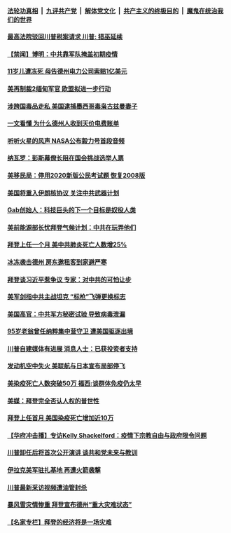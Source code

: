 

####  [法轮功真相](../../../../basic/blob/master/README.md?t=02240101) &nbsp;|&nbsp; [九评共产党](../../../../9ping.md/blob/master/README.md?t=02240101) &nbsp;|&nbsp; [解体党文化](../../../../jtdwh.md/blob/master/README.md?t=02240101)  &nbsp;|&nbsp; [共产主义的终极目的](../../../../gczydzjmd.md/blob/master/README.md?t=02240101) &nbsp;|&nbsp; [魔鬼在统治我们的世界](../../../../mgztzwmdsj.md/blob/master/README.md?t=02240101) 

#### [最高法院驳回川普税案请求  川普: 猎巫延续](../pages/prog203/a103060342.md?t=02240101) 

#### [【禁闻】博明：中共靠军队掩盖初期疫情](../pages/prog203/a103060365.md?t=02240101) 

#### [11岁儿遭冻死 母告德州电力公司索赔1亿美元](../pages/prog203/a103060126.md?t=02240101) 

#### [美再制裁2缅甸军官 欧盟拟进一步行动](../pages/prog203/a103060111.md?t=02240101) 

#### [涉跨国毒品走私 美国逮捕墨西哥毒枭古兹曼妻子](../pages/prog203/a103060092.md?t=02240101) 

#### [一文看懂 为什么德州人收到天价电费账单](../pages/prog203/a103060057.md?t=02240101) 

#### [听听火星的风声 NASA公布毅力号首段音频](../pages/prog203/a103060025.md?t=02240101) 

#### [纳瓦罗：彭斯幕僚长阻在国会挑战选举人票](../pages/prog203/a103059835.md?t=02240101) 

#### [美移民局：停用2020新版公民考试题 恢复2008版](../pages/prog203/a103059825.md?t=02240101) 

#### [美国将重入伊朗核协议 关注中共武器计划](../pages/prog203/a103059809.md?t=02240101) 

#### [Gab创始人：科技巨头的下一个目标是奴役人类](../pages/prog203/a103059624.md?t=02240101) 

#### [美前能源部长忧拜登气候计划：中共在玩弄他们](../pages/prog203/a103059614.md?t=02240101) 

#### [拜登上任一个月 美中共肺炎死亡人数增25%](../pages/prog203/a103059618.md?t=02240101) 

#### [冰冻袭击德州 房东邀租客到家避严寒](../pages/prog203/a103059563.md?t=02240101) 

#### [拜登谈习近平惹争议 专家：对中共的可怕让步](../pages/prog203/a103059411.md?t=02240101) 

#### [美军剑指中共主战坦克 “标枪”飞弹更换标志](../pages/prog203/a103059387.md?t=02240101) 

#### [美国高官：中共军方秘密试验 导致病毒泄漏](../pages/prog203/a103059378.md?t=02240101) 

#### [95岁老翁曾任纳粹集中营守卫 遭美国驱逐出境](../pages/prog203/a103059257.md?t=02240101) 

#### [川普自建媒体有进展 消息人士：已获投资者支持](../pages/prog203/a103059251.md?t=02240101) 

#### [发动机空中失火 美联航与日本宣布局部停飞](../pages/prog203/a103059239.md?t=02240101) 

#### [美染疫死亡人数突破50万 福西:谈群体免疫仍太早](../pages/prog203/a103059190.md?t=02240101) 

#### [美媒：拜登完全否认人权的普世性](../pages/prog203/a103059160.md?t=02240101) 

#### [拜登上任首月 美国染疫死亡增加近10万](../pages/prog203/a103059194.md?t=02240101) 

#### [【华府冲击播】专访Kelly Shackelford：疫情下宗教自由与政府限令问题](../pages/prog203/a103059143.md?t=02240101) 

#### [川普卸任后将首次公开演讲 谈共和党未来与教训](../pages/prog203/a103059090.md?t=02240101) 

#### [伊拉克美军驻扎基地 再遭火箭袭撃](../pages/prog203/a103058965.md?t=02240101) 

#### [川普最新采访视频遭油管封杀](../pages/prog203/a103058888.md?t=02240101) 


#### [暴风雪灾情惨重 拜登宣布德州“重大灾难状态”](../pages/prog203/a103058844.md?t=02240101) 

#### [【名家专栏】拜登的经济将是一场灾难](../pages/prog203/a103058834.md?t=02240101) 

